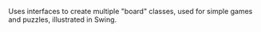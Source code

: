 Uses interfaces to create multiple "board" classes, used for simple games and puzzles, illustrated in Swing.
